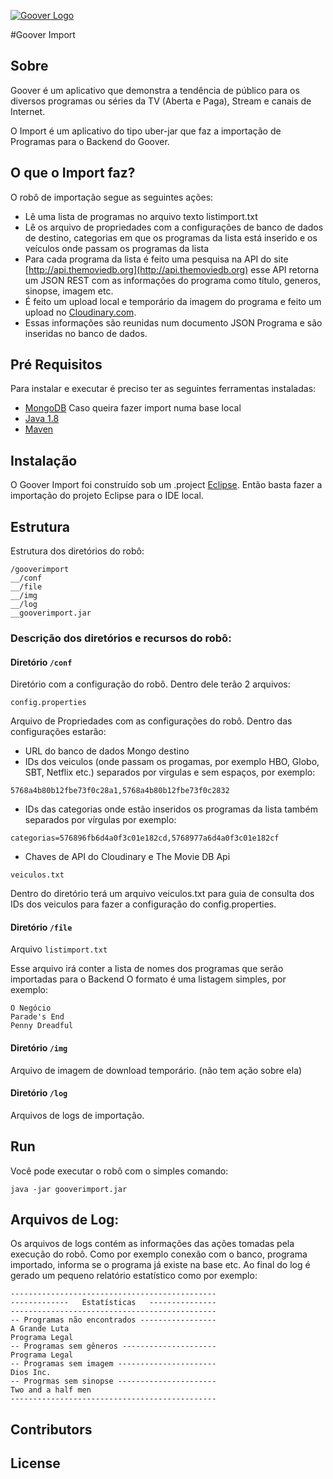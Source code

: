 [![Goover Logo](http://gooverbackend-gooverprd.rhcloud.com/images/logo.png)](http://www.gooverapp.com/)


#Goover Import

## Sobre

Goover é um aplicativo que demonstra a tendência de público para os diversos programas ou séries da TV (Aberta e Paga), Stream  e canais de Internet.

O Import é um aplicativo do tipo uber-jar que faz a importação de Programas para o Backend do Goover.

## O que o Import faz?

O robô de importação segue as seguintes ações:

* Lê uma lista de programas no arquivo texto listimport.txt
* Lê os arquivo de propriedades com a configurações de banco de dados de destino, categorias em que os programas da lista está inserido e os veículos onde passam os programas da lista
* Para cada programa da lista é feito uma pesquisa na API do site [http://api.themoviedb.org](http://api.themoviedb.org) esse API retorna um JSON REST com as informações do programa como título, generos, sinopse, imagem etc.
* É feito um upload local e temporário da imagem do programa e feito um upload no [Cloudinary.com](www.cloudinary.com).
* Essas informações são reunidas num documento JSON Programa e são inseridas no banco de dados.

## Pré Requisitos

Para instalar e executar é preciso ter as seguintes ferramentas instaladas:

* [MongoDB](www.mongodb.org) Caso queira fazer import numa base local
* [Java 1.8](www.java.com)
* [Maven](www.maven.apache.org)

## Instalação

O Goover Import foi construído sob um .project [Eclipse](www.eclipse.org).
Então basta fazer a importação do projeto Eclipse para o IDE local.

## Estrutura

Estrutura dos diretórios do robô:

```
/gooverimport
__/conf
__/file
__/img
__/log
__gooverimport.jar
```

### Descrição dos diretórios e recursos do robô:


#### Diretório ```/conf```

Diretório com a configuração do robô. Dentro dele terão 2 arquivos:


```config.properties```

Arquivo de Propriedades com as configurações do robô. Dentro das configurações estarão:

* URL do banco de dados Mongo destino
* IDs dos veiculos (onde passam os progamas, por exemplo HBO, Globo, SBT, Netflix etc.) separados por virgulas e sem espaços, por exemplo:

```5768a4b80b12fbe73f0c28a1,5768a4b80b12fbe73f0c2832```

* IDs das categorias onde estão inseridos os programas da lista também separados por vírgulas por exemplo:

```categorias=576896fb6d4a0f3c01e182cd,5768977a6d4a0f3c01e182cf```

* Chaves de API do Cloudinary e The Movie DB Api


```veiculos.txt```

Dentro do diretório terá um arquivo veiculos.txt para guia de consulta dos IDs dos veiculos para fazer a configuração do config.properties.


	

#### Diretório ```/file```

Arquivo ```listimport.txt```

Esse arquivo irá conter a lista de nomes dos programas que serão importadas para o Backend
O formato é uma listagem simples, por exemplo:

```
O Negócio
Parade's End
Penny Dreadful
```

#### Diretório ```/img```

Arquivo de imagem de download temporário. (não tem ação sobre ela)


#### Diretório ```/log```

Arquivos de logs de importação.

## Run

Você pode executar o robô com o simples comando:

```
java -jar gooverimport.jar
```

## Arquivos de Log:

Os arquivos de logs contém as informações das ações tomadas pela execução do robô. Como por exemplo conexão com o banco, programa importado, informa se o programa já existe na base etc.
Ao final do log é gerado um pequeno relatório estatístico como por exemplo:

```
----------------------------------------------
-------------   Estatísticas   ---------------
----------------------------------------------
-- Programas não encontrados -----------------
A Grande Luta
Programa Legal
-- Programas sem gêneros ---------------------
Programa Legal
-- Programas sem imagem ----------------------
Dios Inc.
-- Progrmas sem sinopse ----------------------
Two and a half men
----------------------------------------------
```


## Contributors



## License
